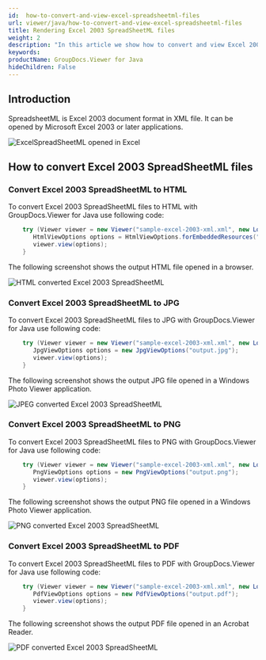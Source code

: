 ```yaml
---
id:  how-to-convert-and-view-excel-spreadsheetml-files
url: viewer/java/how-to-convert-and-view-excel-spreadsheetml-files
title: Rendering Excel 2003 SpreadSheetML files
weight: 2
description: "In this article we show how to convert and view Excel 2003 SpreadSheetML files with GroupDocs.Viewer within your Java applications."
keywords: 
productName: GroupDocs.Viewer for Java
hideChildren: False
---
```

## Introduction

SpreadsheetML is Excel 2003 document format in XML file. It can be opened by Microsoft Excel 2003 or later applications.

![ExcelSpreadSheetML opened in Excel](viewer/java/images/how-to-convert-and-view-excel-spreadsheetml-files/spreadsheetml-in-excel.png)

## How to convert Excel 2003 SpreadSheetML files

### Convert Excel 2003 SpreadSheetML to HTML

To convert Excel 2003 SpreadSheetML files to HTML with GroupDocs.Viewer for Java use following code:

```java
    try (Viewer viewer = new Viewer("sample-excel-2003-xml.xml", new LoadOptions(FileType.Excel2003XML))) {
       HtmlViewOptions options = HtmlViewOptions.forEmbeddedResources("output.html");
       viewer.view(options);
    }
```

The following screenshot shows the output HTML file opened in a browser.

![HTML converted Excel 2003 SpreadSheetML](viewer/java/images/how-to-convert-and-view-excel-spreadsheetml-files/spreadsheetml-in-html.png)

### Convert Excel 2003 SpreadSheetML to JPG

To convert Excel 2003 SpreadSheetML files to JPG with GroupDocs.Viewer for Java use following code:

```java
    try (Viewer viewer = new Viewer("sample-excel-2003-xml.xml", new LoadOptions(FileType.Excel2003XML))) {
       JpgViewOptions options = new JpgViewOptions("output.jpg");
       viewer.view(options);
    }
```

The following screenshot shows the output JPG file opened in a Windows Photo Viewer application.

![JPEG converted Excel 2003 SpreadSheetML](viewer/java/images/how-to-convert-and-view-excel-spreadsheetml-files/spreadsheetml-in-jpg.png)

### Convert Excel 2003 SpreadSheetML to PNG

To convert Excel 2003 SpreadSheetML files to PNG with GroupDocs.Viewer for Java use following code:

```java
    try (Viewer viewer = new Viewer("sample-excel-2003-xml.xml", new LoadOptions(FileType.Excel2003XML))) {
       PngViewOptions options = new PngViewOptions("output.png");
       viewer.view(options);
    }
```

The following screenshot shows the output PNG file opened in a Windows Photo Viewer application.

![PNG converted Excel 2003 SpreadSheetML](viewer/java/images/how-to-convert-and-view-excel-spreadsheetml-files/spreadsheetml-in-png.png)

### Convert Excel 2003 SpreadSheetML to PDF

To convert Excel 2003 SpreadSheetML files to PDF with GroupDocs.Viewer for Java use following code:

```java
    try (Viewer viewer = new Viewer("sample-excel-2003-xml.xml", new LoadOptions(FileType.Excel2003XML))) {
       PdfViewOptions options = new PdfViewOptions("output.pdf");
       viewer.view(options);
    }
```

The following screenshot shows the output PDF file opened in an Acrobat Reader.

![PDF converted Excel 2003 SpreadSheetML](viewer/java/images/how-to-convert-and-view-excel-spreadsheetml-files/spreadsheetml-in-pdf.png)
